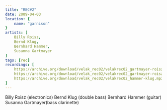 ```yaml
---
title: "REC#2"
date: 2009-04-03
location: {
    name: "garnison"
}
artists: [
    Billy Roisz,
    Bernd Klug,
    Bernhard Hammer,
    Susanna Gartmayer
]
tags: [rec]
recordings: [
    https://archive.org/download/velak_rec02/velakrec02_gartmayer-roisz.mp3,
    https://archive.org/download/velak_rec02/velakrec02_gartmayer-roisz_vbr.mp3,
    https://archive.org/download/velak_rec02/velakrec02_hammer-klug.mp3
]
---
```

Billy Roisz (electronics)
Bernd Klug (double bass)
Bernhard Hammer (guitar)
Susanna Gartmayer(bass clarinette)

